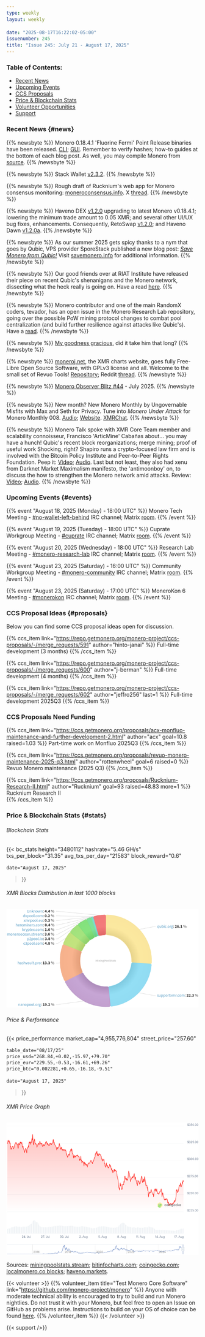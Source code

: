 ```yaml
---
type: weekly
layout: weekly

date: "2025-08-17T16:22:02-05:00"
issuenumber: 245
title: "Issue 245: July 21 - August 17, 2025"
---
```


### Table of Contents:

- [Recent News](#news)
- [Upcoming Events](#events)
- [CCS Proposals](#proposals)
- [Price & Blockchain Stats](#stats)
- [Volunteer Opportunities](#volunteer)
- [Support](#support)

### Recent News {#news}

{{% newsbyte %}}
Monero 0.18.4.1 'Fluorine Fermi' Point Release binaries have been released. [CLI](https://www.getmonero.org/2025/07/25/monero-0.18.4.1-released.html); [GUI](https://www.getmonero.org/2025/07/25/monero-GUI-0.18.4.1-released.html). Remember to verify hashes; how-to guides at the bottom of each blog post. As well, you may compile Monero from [source](https://github.com/monero-project/monero#compiling-monero-from-source).
{{% /newsbyte %}}

{{% newsbyte %}}
Stack Wallet [v2.3.2](https://github.com/cypherstack/stack_wallet/releases/tag/build_282).
{{% /newsbyte %}}

{{% newsbyte %}}
Rough draft of Rucknium's web app for Monero consensus monitoring: [moneroconsensus.info](https://moneroconsensus.info/). X [thread](https://xcancel.com/MoneroResearchL/status/1951659427737546919).
{{% /newsbyte %}}

{{% newsbyte %}}
Haveno DEX [v1.2.0](https://github.com/haveno-dex/haveno/releases/tag/v1.2.0) upgrading to latest Monero v0.18.4.1; lowering the minimum trade amount to 0.05 XMR; and several other UI/UX bug fixes, enhancements. Consequently, RetoSwap [v1.2.0](https://github.com/retoaccess1/haveno-reto/releases/tag/1.2.1-1); and Haveno Dawn [v1.2.0a](https://github.com/dawn-collective/haveno-dawn/releases/tag/v1.2.0a).
{{% /newsbyte %}}

{{% newsbyte %}}
As our summer 2025 gets spicy thanks to a nym that goes by Qubic, VPS provider SporeStack published a new blog post: [_Save Monero from Qubic!_](https://sporestack.com/blog/posts/2025-08-11-save-monero-from-qubic.html) Visit [savemonero.info](https://savemonero.info/) for additional information.
{{% /newsbyte %}}

{{% newsbyte %}}
Our good friends over at RIAT Institute have released their piece on recent Qubic's shenanigans and the Monero network, dissecting what the heck really is going on. Have a read [here](https://riat.at/qubic-attack-on-xmr-monero-no-51-attack-proven/).
{{% /newsbyte %}}

{{% newsbyte %}}
Monero contributor and one of the main RandomX coders, tevador, has an open issue in the Monero Research Lab repository, going over the possible PoW mining protocol changes to combat pool centralization (and build further resilience against attacks like Qubic's). Have a [read](https://github.com/monero-project/research-lab/issues/98).
{{% /newsbyte %}}

{{% newsbyte %}}
[My goodness gracious](https://redlib.privacyredirect.com/r/Monero/comments/1msyrku/case_closed/), did it take him that long?
{{% /newsbyte %}}

{{% newsbyte %}}
[moneroj.net](https://moneroj.net/), the XMR charts website, goes fully Free-Libre Open Source Software, with GPLv3 license and all. Welcome to the small set of Revuo Tools! [Repository](https://github.com/worldwideward/moneroj); Reddit [thread](https://redlib.privacyredirect.com/r/Monero/comments/1mrsd9k/remember_that_charts_site_monerojnet_is_now_fully/).
{{% /newsbyte %}}

{{% newsbyte %}}
[Monero Observer Blitz #44](https://monero.observer/monero-observer-blitz-july-2025/) - July 2025.
{{% /newsbyte %}}

{{% newsbyte %}}
New month? New Monero Monthly by Ungovernable Misfits with Max and Seth for Privacy. Tune into _Monero Under Attack_ for Monero Monthly 008. [Audio](https://serve.podhome.fm/episodepage/ugmf/monero-under-attack-monero-monthly-08); [Website](https://www.ungovernablemisfits.com/). [XMRChat](https://xmrchat.com/ugmf).
{{% /newsbyte %}}

{{% newsbyte %}}
Monero Talk spoke with XMR Core Team member and scalability connoisseur, Francisco 'ArticMine' Cabañas about... you may have a hunch! Qubic's recent block reorganizations; merge mining; proof of useful work Shocking, right? Shapiro runs a crypto-focused law firm and is involved with the Bitcoin Policy Institute and Peer-to-Peer Rights Foundation. Peep it: [Video](https://inv.nadeko.net/watch?v=x3zoblcGaFU); [Audio](https://www.monerotalk.live/monerotalk-358). Last but not least, they also had xenu from Darknet Market Maximalism manifesto, the 'antimoonboy' on, to discuss the how to strengthen the Monero network amid attacks. Review: [Video](https://inv.nadeko.net/watch?v=VWRMkRyduj8); [Audio](https://www.monerotalk.live/monerotalk-359).
{{% /newsbyte %}}

### Upcoming Events {#events}

{{% event "August 18, 2025 (Monday) - 18:00 UTC" %}}
Monero Tech Meeting - [#no-wallet-left-behind](irc://irc.libera.chat/#no-wallet-left-behind) IRC channel; Matrix [room](https://matrix.to/#/#no-wallet-left-behind:monero.social).
{{% /event %}}

{{% event "August 19, 2025 (Tuesday) - 18:00 UTC" %}}
Cuprate Workgroup Meeting - [#cuprate](irc://irc.libera.chat/#cuprate) IRC channel; Matrix [room](https://matrix.to/#/#cuprate:monero.social).
{{% /event %}}

{{% event "August 20, 2025 (Wednesday) - 18:00 UTC" %}}
Research Lab Meeting - [#monero-research-lab](irc://irc.libera.chat/#monero-research-lab) IRC channel; Matrix [room](https://matrix.to/#/#monero-research-lab:monero.social).
{{% /event %}}

{{% event "August 23, 2025 (Saturday) - 16:00 UTC" %}}
Community Workgroup Meeting - [#monero-community](irc://irc.libera.chat/#monero-community) IRC channel; Matrix [room](https://matrix.to/#/#monero-community:monero.social).
{{% /event %}}

{{% event "August 23, 2025 (Saturday) - 17:00 UTC" %}}
MoneroKon 6 Meeting - [#monerokon](irc://irc.libera.chat/#monerokon) IRC channel; Matrix [room](https://matrix.to/#/#monerokon:matrix.org).
{{% /event %}}

### CCS Proposal Ideas {#proposals}

Below you can find some CCS proposal ideas open for discussion.

{{% ccs_item link="https://repo.getmonero.org/monero-project/ccs-proposals/-/merge_requests/591" author="hinto-janai" %}}
Full-time development (3 months)
{{% /ccs_item %}}

{{% ccs_item link="https://repo.getmonero.org/monero-project/ccs-proposals/-/merge_requests/600" author="j-berman" %}}
Full-time development (4 months)
{{% /ccs_item %}}

{{% ccs_item link="https://repo.getmonero.org/monero-project/ccs-proposals/-/merge_requests/602" author="jeffro256" last=1 %}}
Full-time development 2025Q3
{{% /ccs_item %}}

### CCS Proposals Need Funding

{{% ccs_item link="https://ccs.getmonero.org/proposals/acx-monfluo-maintenance-and-further-development-2.html" author="acx" goal=10.8 raised=1.03 %}}
Part-time work on Monfluo 2025Q3
{{% /ccs_item %}}

{{% ccs_item link="https://ccs.getmonero.org/proposals/revuo-monero-maintenance-2025-q3.html" author="rottenwheel" goal=6 raised=0 %}}
Revuo Monero maintenance (2025 Q3)
{{% /ccs_item %}}

{{% ccs_item link="https://ccs.getmonero.org/proposals/Rucknium-Research-II.html" author="Rucknium" goal=93 raised=48.83 more=1 %}}
Rucknium Research II	
{{% /ccs_item %}}

### Price & Blockchain Stats {#stats}

###### Blockchain Stats

{{< bc_stats
	height="3480112"
	hashrate="5.46 GH/s"
	txs_per_block="31.35"
	avg_txs_per_day="21583"
	block_reward="0.6"

	date="August 17, 2025"
>}}

###### XMR Blocks Distribution in last 1000 blocks

![Hashrate Pool Distribution Pie Chart](./hash.png)

###### Price & Performance

{{< price_performance
	market_cap="4,955,776,804"
	street_price="257.60"

	table_date="08/17/25"
	price_usd="268.84,+0.02,-15.97,+79.70"
	price_eur="229.55,-0.53,-16.61,+69.26"
	price_btc="0.002281,+0.65,-16.18,-9.51"

	date="August 17, 2025"
>}}

###### XMR Price Graph

![XMR Price Graph](./price.png)

Sources: [miningpoolstats.stream](https://miningpoolstats.stream/monero); [bitinfocharts.com](https://bitinfocharts.com/monero/); [coingecko.com](https://www.coingecko.com/en/coins/monero); [localmonero.co blocks](https://localmonero.co/blocks); [haveno.markets](https://haveno.markets/).

{{< volunteer >}}
{{% volunteer_item title="Test Monero Core Software" link="https://github.com/monero-project/monero" %}}
Anyone with moderate technical ability is encouraged to try to build and run Monero nightlies. Do not trust it with your Monero, but feel free to open an Issue on GitHub as problems arise. Instructions to build on your OS of choice can be found [here](https://github.com/monero-project/monero#compiling-monero-from-source). 
{{% /volunteer_item %}}
{{< /volunteer >}}

{{< support />}}
